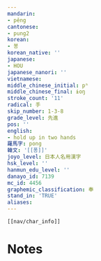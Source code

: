 ```yaml
---
mandarin:
- pěng
cantonese:
- pung2
korean:
- 봉
korean_native: ''
japanese:
- HOU
japanese_nanori: ''
vietnamese:
middle_chinese_initial: pʰ
middle_chinese_final: ɨoŋ
stroke_count: '11'
radical: 手
skip_number: 1-3-8
grade_level: 先進
pos: ''
english:
- hold up in two hands
羅馬字: pong
韓文: '[[퐁]]'
joyo_level: 日本人名用漢字
hsk_level: ''
hanmun_edu_level: ''
danayo_id: 7139
mc_id: 4456
graphemic_classification: 奉
stand_in: 'TRUE'
aliases:
---
```

```meta-bind-embed
[[nav/char_info]]
```

# Notes
